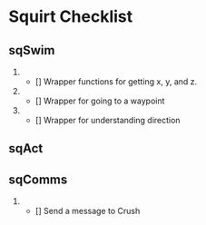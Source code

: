 # Squirt Checklist

## sqSwim
1. - [] Wrapper functions for getting x, y, and z.
2. - [] Wrapper for going to a waypoint
3. - [] Wrapper for understanding direction

## sqAct

## sqComms
1. - [] Send a message to Crush